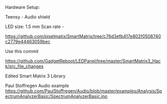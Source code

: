 Hardware Setup:

Teensy - Audio shield

LED size: 1.5 mm
Scan rate - 

https://github.com/pixelmatix/SmartMatrix/tree/c76d3efb417e802f0508740c2779e44463059bec

Use this commit

https://github.com/GadgetReboot/LEDPanel/tree/master/SmartMatrix3_Hack/src_file_changes


Edited Smart Matrix 3 Library



Paul Stoffregen Audio example
https://github.com/PaulStoffregen/Audio/blob/master/examples/Analysis/SpectrumAnalyzerBasic/SpectrumAnalyzerBasic.ino
